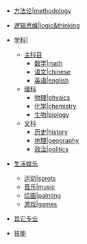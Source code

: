 <!-- docs/_sidebar/index.md 侧边栏-->




- [方法论|methodology](./initwithmarkdown/methodology/index.md)


- [逻辑思维|logic&thinking](./initwithmarkdown/logic&thinking/index.md)


- [学科|](./initwithmarkdown/index.md)
    - [主科目]()
		- [数学|math](./initwithmarkdown/math/index.md)
		- [语文|chinese](./initwithmarkdown/chinese/index.md)
		- [英语|english](./initwithmarkdown/english/index.md)
	- [理科]()
 		- [物理|physics](./initwithmarkdown/math/index.md)
		- [化学|chemistry](./initwithmarkdown/chinese/index.md)
		- [生物|biology](./initwithmarkdown/english/index.md)
	- [文科]()
 		- [历史|history](./initwithmarkdown/math/index.md)
		- [地理|geography](./initwithmarkdown/chinese/index.md)
		- [政治|politics](./initwithmarkdown/english/index.md)

- [生活娱乐](./initwithmarkdown/lifestyle/index.md)
	- [运动|sprots](./initwithmarkdown/lifestyle/sport/index.md)
	- [音乐|music](./initwithmarkdown/lifestyle/music/index.md)
	- [绘画|painting](./initwithmarkdown/lifestyle/painting/index.md)
	- [游戏|games](./initwithmarkdown/lifestyle/game/index.md)



- [其它专业](./initwithmarkdown/others/index.md)

- [技能](./initwithmarkdown/skill/index.md)
